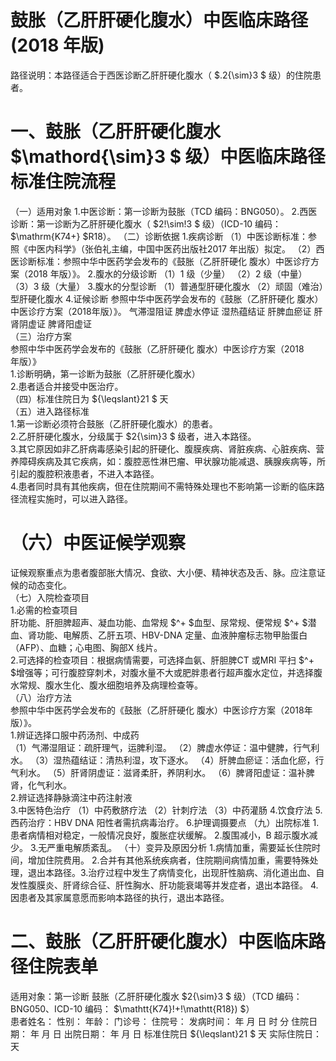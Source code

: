 # 鼓胀（乙肝肝硬化腹水）中医临床路径 (2018 年版)  
路径说明：本路径适合于西医诊断乙肝肝硬化腹水（ $.2{\sim}3 $ 级）的住院患者。  
# 一、鼓胀（乙肝肝硬化腹水 $\mathord{\sim}3 $ 级）中医临床路径标准住院流程  
（一）适用对象 1.中医诊断：第一诊断为鼓胀（TCD 编码：BNG050）。 2.西医诊断：第一诊断为乙肝肝硬化腹水（ $2\!\sim\!3 $ 级）（ICD-10 编码： $\mathrm{K74+} $R18）。  （二）诊断依据 1.疾病诊断  （1）中医诊断标准：参照《中医内科学》（张伯礼主编，中国中医药出版社2017 年出版）拟定。 （2）西医诊断标准：参照中华中医药学会发布的《鼓胀（乙肝肝硬化 腹水）中医诊疗方案（2018 年版）》。 2.腹水的分级诊断 （1）1 级（少量） （2）2 级（中量） （3）3 级（大量） 3.腹水的分型诊断 （1）普通型肝硬化腹水 （2）顽固（难治）型肝硬化腹水 4.证候诊断  参照中华中医药学会发布的《鼓胀（乙肝肝硬化 腹水）中医诊疗方案（2018年版）》。 气滞湿阻证  脾虚水停证  湿热蕴结证  肝脾血瘀证  肝肾阴虚证  脾肾阳虚证  
（三）治疗方案  
参照中华中医药学会发布的《鼓胀（乙肝肝硬化 腹水）中医诊疗方案（2018  
年版）》  
1.诊断明确，第一诊断为鼓胀（乙肝肝硬化腹水）  
2.患者适合并接受中医治疗。  
（四）标准住院日为 ${\leqslant}21 $ 天  
（五）进入路径标准  
1.第一诊断必须符合鼓胀（乙肝肝硬化腹水）的患者。  
2.乙肝肝硬化腹水，分级属于 $2{\sim}3 $  级者，进入本路径。  
3.其它原因如非乙肝病毒感染引起的肝硬化、腹膜疾病、肾脏疾病、心脏疾病、营养障碍疾病及其它疾病，如：腹腔恶性淋巴瘤、甲状腺功能减退、胰腺疾病等，所引起的腹腔积液患者，不进入本路径。  
4.患者同时具有其他疾病，但在住院期间不需特殊处理也不影响第一诊断的临床路径流程实施时，可以进入路径。  
# （六）中医证候学观察  
证候观察重点为患者腹部胀大情况、食欲、大小便、精神状态及舌、脉。应注意证候的动态变化。  
（七）入院检查项目  
1.必需的检查项目  
肝功能、肝胆脾超声、凝血功能、血常规 $^+ $血型、尿常规、便常规 $^+ $潜血、肾功能、电解质、乙肝五项、HBV-DNA 定量、血液肿瘤标志物甲胎蛋白（AFP）、血糖；心电图、胸部X 线片。  
2.可选择的检查项目：根据病情需要，可选择血氨、肝胆脾CT 或MRI 平扫 $^+ $增强等；可行腹腔穿刺术，对腹水量不大或肥胖患者行超声腹水定位，并选择腹 水常规、腹水生化、腹水细胞培养及病理检查等。  
（八）治疗方法  
参照中华中医药学会发布的《鼓胀（乙肝肝硬化 腹水）中医诊疗方案（2018年版）》。  
1.辨证选择口服中药汤剂、中成药  
（1）气滞湿阻证：疏肝理气，运脾利湿。 （2）脾虚水停证：温中健脾，行气利水。 （3）湿热蕴结证：清热利湿，攻下逐水。 （4）肝脾血瘀证：活血化瘀，行气利水。  （5）肝肾阴虚证：滋肾柔肝，养阴利水。 （6）脾肾阳虚证：温补脾肾，化气利水。  
2.辨证选择静脉滴注中药注射液  
3.中医特色治疗 （1）中药敷脐疗法 （2）针刺疗法 （3）中药灌肠 4.饮食疗法 5.西药治疗：HBV DNA 阳性者需抗病毒治疗。 6.护理调摄要点  （九）出院标准 1.患者病情相对稳定，一般情况良好，腹胀症状缓解。 2.腹围减小，B 超示腹水减少。 3.无严重电解质紊乱。 （十）变异及原因分析 1.病情加重，需要延长住院时间，增加住院费用。 2.合并有其他系统疾病者，住院期间病情加重，需要特殊处理，退出本路径。3.治疗过程中发生了病情变化，出现肝性脑病、消化道出血、自发性腹膜炎、肝肾综合征、肝性胸水、肝功能衰竭等并发症者，退出本路径。 4.因患者及其家属意愿而影响本路径的执行，退出本路径。  
# 二、鼓胀（乙肝肝硬化腹水）中医临床路径住院表单  
适用对象：第一诊断 鼓胀（乙肝肝硬化腹水 $2{\sim}3 $ 级）（TCD 编码：BNG050、ICD-10 编码： $\mathtt{K74}\!+\!\mathtt{R18}) $）  
患者姓名：          性别：    年龄：    门诊号：           住院号：             发病时间：    年  月  日  时  分 住院日期：    年  月  日 出院日期：   年  月   日 标准住院日 ${\leqslant}21 $ 天                实际住院日：    天  